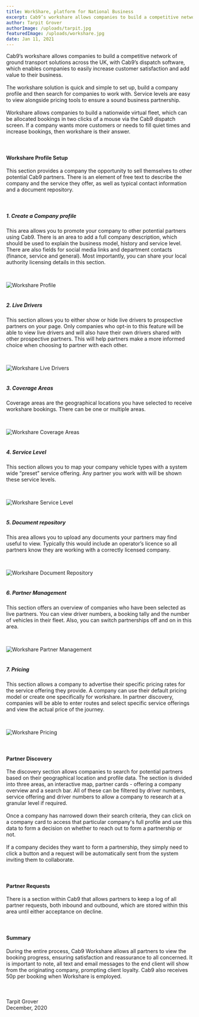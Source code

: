 ```yaml
---
title: WorkShare, platform for National Business
excerpt: Cab9’s workshare allows companies to build a competitive network of ground transport solutions across the UK, with Cab9’s dispatch software, which enables companies to easily increase customer satisfaction and add value to their business.
author: Tarpit Grover
authorImage: /uploads/tarpit.jpg
featuredImage: /uploads/workshare.jpg
date: Jan 11, 2021
---
```

Cab9’s workshare allows companies to build a competitive network of ground transport solutions across the UK, with Cab9’s dispatch software, which enables companies to easily increase customer satisfaction and add value to their business.
<br />
<br />
The workshare solution is quick and simple to set up, build a company profile and then search for companies to work with. Service levels are easy to view alongside pricing tools to ensure a sound business partnership.
<br />
<br />
Workshare allows companies to build a nationwide virtual fleet, which can be allocated bookings in two clicks of a mouse via the Cab9 dispatch screen. If a company wants more customers or needs to fill quiet times and increase bookings, then workshare is their answer.
<br />
<br />
<br />

#### Workshare Profile Setup 
<div class="mt-4">
This section provides a company the opportunity to sell themselves to other potential Cab9 partners. There is an element of free text to describe the company and the service they offer, as well as typical contact information and a document repository.
</div>
<br />
<br />

##### 1. Create a Company profile
<p class="mt-2 text-base">
This area allows you to promote your company to other potential partners using Cab9. There is an area to add a full company description, which should be used to explain the business model, history and service level. There are also fields for social media links and department contacts (finance, service and general). Most importantly, you can share your local authority licensing details in this section.
</p>
<br />

![Workshare Profile](/uploads/workshare-profile.jpg)
<br />
<br />

##### 2. Live Drivers 
<p class="mt-2 text-base">
This section allows you to either show or hide live drivers to prospective partners on your page. Only companies who opt-in to this feature will be able to view live drivers and will also have their own drivers shared with other prospective partners. This will help partners make a more informed choice when choosing to partner with each other.
</p>
<br />

![Workshare Live Drivers](/uploads/workshare-live-drivers.jpg)
<br />
<br />

##### 3. Coverage Areas  
<p class="mt-2 text-base">
Coverage areas are the geographical locations you have selected to receive workshare bookings. There can be one or multiple areas.
</p>
<br />

![Workshare Coverage Areas](/uploads/workshare-coverage-areas.jpg)
<br />
<br />

##### 4. Service Level
<p class="mt-2 text-base">
This section allows you to map your company vehicle types with a system wide “preset” service offering. Any partner you work with will be shown these service levels.
</p>
<br />

![Workshare Service Level](/uploads/workshare-service-level.jpg)
<br />
<br />

##### 5. Document repository
<p class="mt-2 text-base">
This area allows you to upload any documents your partners may find useful to view. Typically this would include an operator’s licence so all partners know they are working with a correctly licensed company.
</p>
<br />

![Workshare Document Repository](/uploads/workshare-doc-repo.jpg)
<br />
<br />

##### 6. Partner Management 
<p class="mt-2 text-base">
This section offers an overview of companies who have been selected as live partners. You can view driver numbers, a booking tally and the number of vehicles in their fleet. Also, you can switch partnerships off and on in this area.
</p>
<br />

![Workshare Partner Management ](/uploads/workshare-partners.jpg)
<br />
<br />

##### 7. Pricing
<p class="mt-2 text-base">
This section allows a company to advertise their specific pricing rates for the service offering they provide. A company can use their default pricing model or create one specifically for workshare. In partner discovery, companies will be able to enter routes and select specific service offerings and view the actual price of the journey.
</p>
<br />

![Workshare Pricing](/uploads/workshare-pricing.jpg)
<br />
<br />
<br />

#### Partner Discovery
<div class="mt-4">
The discovery section allows companies to search for potential partners based on their geographical location and profile data. The section is divided into three areas, an interactive map, partner cards - offering a company overview and a search bar. All of these can be filtered by driver numbers, service offering and driver numbers to allow a company to research at a granular level if required. 
<br />
<br />
Once a company has narrowed down their search criteria, they can click on a company card to access that particular company's full profile and use this data to form a decision on whether to reach out to form a partnership or not.
<br />
<br />
If a company decides they want to form a partnership, they simply need to click a button and a request will be automatically sent from the system inviting them to collaborate. 
</div>
<br />
<br />

#### Partner Requests
<div class="mt-4">
There is a section within Cab9 that allows partners to keep a log of all partner requests, both inbound and outbound, which are stored within this area until either acceptance on decline.  
</div>
<br />
<br />

#### Summary
<div class="mt-4">
During the entire process, Cab9 Workshare allows all partners to view the booking progress, ensuring satisfaction and reassurance to all concerned. It is important to note, all text and email messages to the end client will show from the originating company, prompting client loyalty. Cab9 also receives 50p per booking when Workshare is employed.
</div>
<br />
<br />
<br />
Tarpit Grover
<br/>
December, 2020